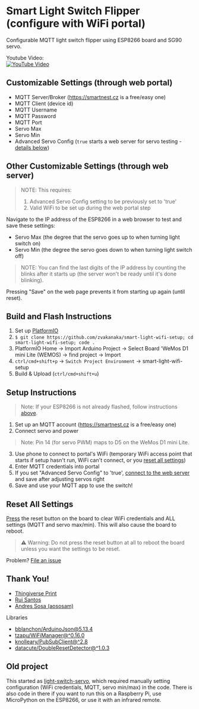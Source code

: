 # Smart Light Switch Flipper (configure with WiFi portal)
Configurable MQTT light switch flipper using ESP8266 board and SG90 servo.

Youtube Video:  
[![YouTube Video](https://user-images.githubusercontent.com/8365885/134785502-4038ff19-f12d-4d6f-86a2-9883e69f9636.gif)](https://www.youtube.com/watch?v=q2pruaEamRM)

## Customizable Settings (through web portal)
- MQTT Server/Broker (https://smartnest.cz is a free/easy one)
- MQTT Client (device id)
- MQTT Username
- MQTT Password
- MQTT Port
- Servo Max
- Servo Min
- Advanced Servo Config (`true` starts a web server for servo testing - [details below](#other-customizable-settings-through-web-server))

## Other Customizable Settings (through web server)
> NOTE: This requires:
> 1) Advanced Servo Config setting to be previously set to 'true'
> 2) Valid WiFi to be set up during the web portal step

Navigate to the IP address of the ESP8266 in a web browser to test and save these settings:
- Servo Max (the degree that the servo goes up to when turning light switch on)
- Servo Min (the degree the servo goes down to when turning light switch off)

> NOTE: You can find the last digits of the IP address by counting the blinks after it starts up (the server won't be ready until it's done blinking).

Pressing "Save" on the web page prevents it from starting up again (until reset).

## Build and Flash Instructions
1) Set up [PlatformIO](https://platformio.org/platformio-ide)
2) `$ git clone https://github.com/zvakanaka/smart-light-wifi-setup; cd smart-light-wifi-setup; code .`
3) PlatformIO Home -> Import Arduino Project -> Select Board 'WeMos D1 mini Lite (WEMOS) -> find project -> Import
4) `ctrl/cmd+shift+p` -> `Switch Project Environment` -> smart-light-wifi-setup
5) Build & Upload (`ctrl/cmd+shift+u`)

## Setup Instructions
> Note: If your ESP8266 is not already flashed, follow instructions [above](#build-and-flash-instructions).
1) Set up an MQTT account (https://smartnest.cz is a free/easy one)
2) Connect servo and power
> Note: Pin 14 (for servo PWM) maps to D5 on the WeMos D1 mini Lite.
3) Use phone to connect to portal's WiFi (temporary WiFi access point that starts if setup hasn't run, WiFi can't connect, or you [reset all settings](#reset-all-settings))
4) Enter MQTT credentials into portal
5) If you set "Advanced Servo Config" to 'true', [connect to the web server](#other-customizable-settings-through-web-server) and save after adjusting servos right
6) Save and use your MQTT app to use the switch!

## Reset All Settings
[Press](https://github.com/datacute/DoubleResetDetector/) the reset button on the board to clear WiFi credentials and ALL settings (MQTT and servo max/min). This will also cause the board to reboot.
> ⚠ Warning: Do not press the reset button at all to reboot the board unless you want the settings to be reset.

Problem? [File an issue](https://github.com/zvakanaka/smart-light-wifi-setup/issues/new)

## Thank You!
- [Thingiverse Print](https://www.thingiverse.com/thing:1156995)
- [Rui Santos](https://randomnerdtutorials.com/wifimanager-with-esp8266-autoconnect-custom-parameter-and-manage-your-ssid-and-password/)
- [Andres Sosa (aososam)](https://github.com/aososam/Smartnest/blob/master/Devices/light/light.ino)

Libraries
- [bblanchon/ArduinoJson@5.13.4](https://github.com/bblanchon/ArduinoJson)
- [tzapu/WiFiManager@^0.16.0](https://github.com/tzapu/WiFiManager)
- [knolleary/PubSubClient@^2.8](https://github.com/knolleary/pubsubclient)
- [datacute/DoubleResetDetector@^1.0.3](https://github.com/datacute/DoubleResetDetector)

## Old project
This started as [light-switch-servo](https://github.com/zvakanaka/light-switch-servo/), which required manually setting configuration (WiFi credentials, MQTT, servo min/max) in the code. There is also code in there if you want to run this on a Raspberry Pi, use MicroPython on the ESP8266, or use it with an infrared remote.
